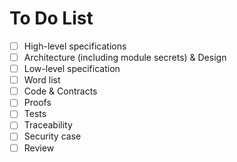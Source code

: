 # To Do List

* [ ] High-level specifications
* [ ] Architecture (including module secrets) & Design
* [ ] Low-level specification
* [ ] Word list
* [ ] Code & Contracts
* [ ] Proofs
* [ ] Tests
* [ ] Traceability
* [ ] Security case
* [ ] Review
